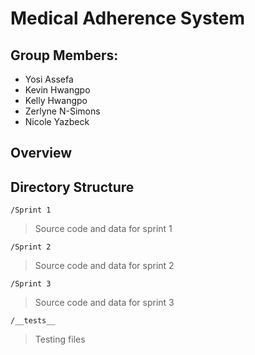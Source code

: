 # Medical Adherence System

## Group Members:
* Yosi Assefa
* Kevin Hwangpo
* Kelly Hwangpo
* Zerlyne N-Simons
* Nicole Yazbeck

## Overview

## Directory Structure

`/Sprint 1` <br>
> Source code and data for sprint 1 <br>

`/Sprint 2` <br>
> Source code and data for sprint 2 <br>

`/Sprint 3` <br>
> Source code and data for sprint 3 <br>

`/__tests__` <br>
> Testing files <br>
